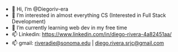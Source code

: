 - 👋 Hi, I’m @Diegoriv-era
- 👀 I’m interested in almost everything CS (Interested in Full Stack Development)
- 🌱 I’m currently learning web dev in my free time
- 📫  Linkedin: https://www.linkedin.com/in/diego-rivera-4a82451aa/
- 📫  gmail: riveradie@sonoma.edu  |  diego.rivera.srjc@gmail.com

<!---
Diegoriv-era/Diegoriv-era is a ✨ special ✨ repository because its `README.md` (this file) appears on your GitHub profile.
You can click the Preview link to take a look at your changes.
--->
